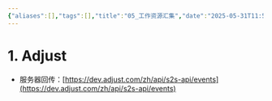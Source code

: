 ```yaml
---
{"aliases":[],"tags":[],"title":"05_工作资源汇集","date":"2025-05-31T11:54:42Z","date_modify":"2025-05-31T23:47:18Z","dg-publish":true,"permalink":"/900_Publish/05_工作资源汇集/","dgPassFrontmatter":true,"created":"2025-05-31T11:54:42Z","updated":"2025-05-31T23:47:18Z"}
---
```



# 1. Adjust

- 服务器回传：[https://dev.adjust.com/zh/api/s2s-api/events](https://dev.adjust.com/zh/api/s2s-api/events)
